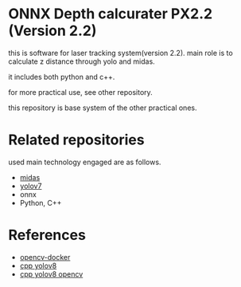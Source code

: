# ONNX Depth calcurater PX2.2 (Version 2.2)

this is software for laser tracking system(version 2.2). main role is to calculate z distance through yolo and midas.

it includes both python and c++.

for more practical use, see other repository.


this repository is base system of the other practical ones. 

# Related repositories
used main technology engaged are as follows.
- [midas](https://github.com/madara-tribe/ONNX-MiDaS)
- [yolov7](https://github.com/madara-tribe/custom-yolov7)
- onnx
- Python, C++

# References

- [opencv-docker](https://github.com/MatiMoreyra/opencv-docker/tree/master)
- [cpp yolov8](https://github.com/JustasBart/yolov8_CPP_Inference_OpenCV_ONNX/tree/minimalistic)
- [cpp yolov8 opencv](https://github.com/iamstarlee/YOLOv8-ONNXRuntime-CPP)
